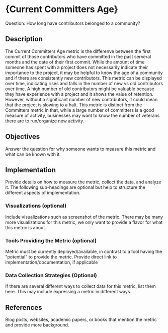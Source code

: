 # {Current Committers Age}

Question: How long have contributors belonged to a community?

## Description
The Current Committers Age metric is the differenve between the first commit of those contributors who have committed in the past serveral months and the date of their first commit. While the amount of time someone has spent with a project does not necessarily indicate their importance to the project, it may be helpful to know the age of a community and if there are consistently new contributors. This metric can be displayed over time, indicating rises and falls in the number of new vs old contributors over time. A high number of old contributors might be valuable because they have experience with a project and it shows the value of retention. However, without a significant number of new contributors, it could mean that the project is slowing to a halt. This metric is distinct from the Committers metric in that, while a large number of committers is a good measure of activity, businesses may want to know the number of veterans there are to run/organize new activity.

## Objectives
Answer the question for why someone wants to measure this metric and what can be known with it.

## Implementation
Provide details on how to measure the metric, collect the data, and analyze it. The following sub-headings are optional but help to structure the different aspects of implementation.

### Visualizations (optional)
Include visualizations such as screenshot of the metric. There may be many more visualizations for this metric, we only want to provide a flavor for what this metric is about.

### Tools Providing the Metric (optional)
Metric must be currently deployed/available, in contrast to a tool having the "potential" to provide the metric. Provide direct link to implementation/documentation, if applicable

### Data Collection Strategies (Optional)
If there are several different ways to collect data for this metric, list them here.
This may include expressing a metric in different ways.

## References
Blog posts, websites, academic papers, or books that mention the metric and provide more background.


